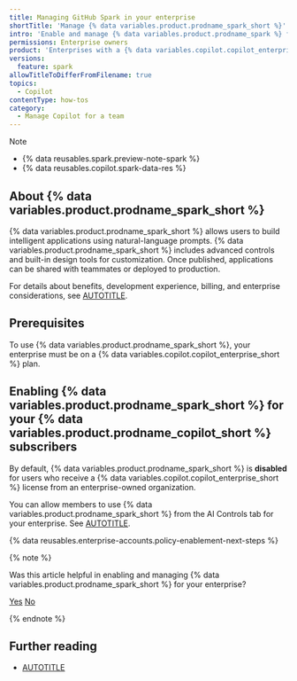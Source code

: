 ```yaml
---
title: Managing GitHub Spark in your enterprise
shortTitle: 'Manage {% data variables.product.prodname_spark_short %}'
intro: 'Enable and manage {% data variables.product.prodname_spark %} for your enterprise.'
permissions: Enterprise owners
product: 'Enterprises with a {% data variables.copilot.copilot_enterprise_short %} plan'
versions:
  feature: spark
allowTitleToDifferFromFilename: true
topics:
  - Copilot
contentType: how-tos
category: 
  - Manage Copilot for a team
---
```


> [!NOTE]
> * {% data reusables.spark.preview-note-spark %}
> * {% data reusables.copilot.spark-data-res %}

## About {% data variables.product.prodname_spark_short %}

{% data variables.product.prodname_spark_short %} allows users to build intelligent applications using natural-language prompts. {% data variables.product.prodname_spark_short %} includes advanced controls and built-in design tools for customization. Once published, applications can be shared with teammates or deployed to production.

For details about benefits, development experience, billing, and enterprise considerations, see [AUTOTITLE](/copilot/concepts/spark#enterprise-considerations).

## Prerequisites

To use {% data variables.product.prodname_spark_short %}, your enterprise must be on a {% data variables.copilot.copilot_enterprise_short %} plan.

## Enabling {% data variables.product.prodname_spark_short %} for your {% data variables.product.prodname_copilot_short %} subscribers

By default, {% data variables.product.prodname_spark_short %} is **disabled** for users who receive a {% data variables.copilot.copilot_enterprise_short %} license from an enterprise-owned organization.

You can allow members to use {% data variables.product.prodname_spark_short %} from the AI Controls tab for your enterprise. See [AUTOTITLE](/copilot/managing-copilot/managing-copilot-for-your-enterprise/managing-policies-and-features-for-copilot-in-your-enterprise#defining-policies-for-your-enterprise).

{% data reusables.enterprise-accounts.policy-enablement-next-steps %}

{% note %}

Was this article helpful in enabling and managing {% data variables.product.prodname_spark_short %} for your enterprise?

<a href="https://docs.github.io/success-test/yes.html" target="_blank" class="btn btn-outline mt-3 mr-3 no-underline"><span>Yes</span></a>  <a href="https://docs.github.io/success-test/no.html" target="_blank" class="btn btn-outline mt-3 mr-3 no-underline"><span>No</span></a>

{% endnote %}

## Further reading

* [AUTOTITLE](/copilot/responsible-use-of-github-copilot-features/responsible-use-of-github-spark)
